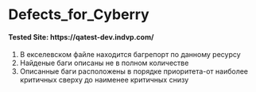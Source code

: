 # Defects_for_Cyberry
<h4 style="b">Tested Site: https://qatest-dev.indvp.com/ </br></h4>
<ol>
  <li>В екселевском файле находится багрепорт по данному ресурсу</br></li>
<li>Найденые баги описаны не в полном количестве</br></li>
<li>Описанные баги расположены в порядке приоритета-от наиболее критичных сверху до наименее критичных снизу</br></li>
</ol>
